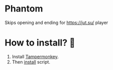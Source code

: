 # Phantom
Skips opening and ending for https://jut.su/ player

# How to install? 🤔

1. Install [Tampermonkey](https://www.tampermonkey.net/).
2. Then [install](https://github.com/H1RR0/Phantom/blob/main/Phantom.user.js) script.
